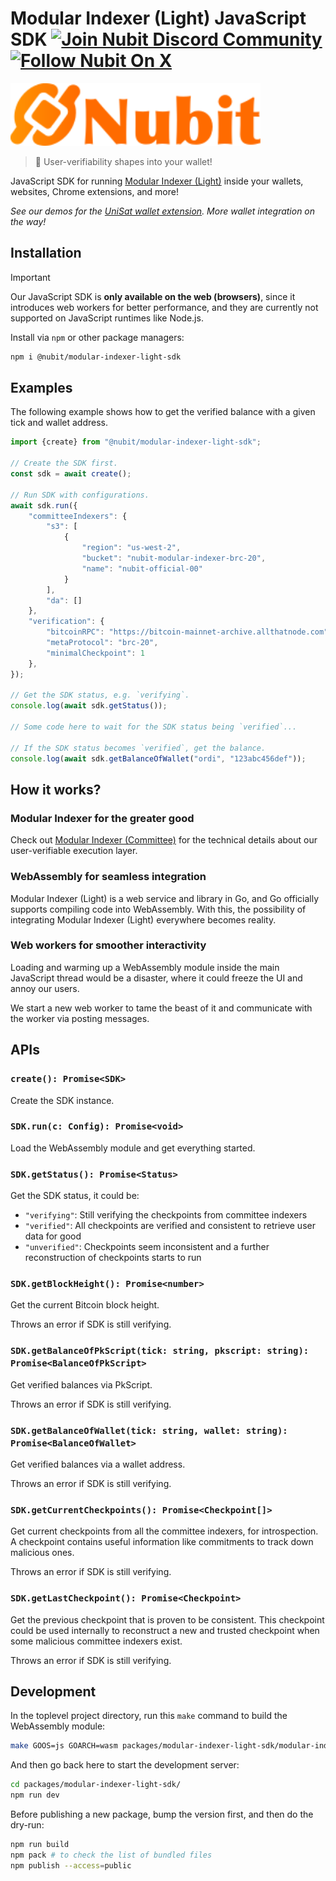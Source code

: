 # Modular Indexer (Light) JavaScript SDK [![Join Nubit Discord Community](https://img.shields.io/discord/916984413944967180?logo=discord&style=flat)](https://discord.gg/5sVBzYa4Sg) [![Follow Nubit On X](https://img.shields.io/twitter/follow/nubit_org)](https://twitter.com/Nubit_org)

<img src="../../.github/logo.svg" width="400px" alt="Nubit Logo" />

> 👛 User-verifiability shapes into your wallet!

JavaScript SDK for running [Modular Indexer (Light)] inside your wallets, websites, Chrome extensions, and more!

*See our demos for the [UniSat wallet extension]. More wallet integration on the way!*

[Modular Indexer (Light)]: ../../.github/README.md

[UniSat wallet extension]: https://github.com/unisat-wallet/extension/pull/196

## Installation

> [!IMPORTANT]
> Our JavaScript SDK is **only available on the web (browsers)**, since it introduces web workers for better
> performance, and they are currently not supported on JavaScript runtimes like Node.js.

Install via `npm` or other package managers:

```bash
npm i @nubit/modular-indexer-light-sdk
```

## Examples

The following example shows how to get the verified balance with a given tick and wallet address.

```typescript
import {create} from "@nubit/modular-indexer-light-sdk";

// Create the SDK first.
const sdk = await create();

// Run SDK with configurations.
await sdk.run({
    "committeeIndexers": {
        "s3": [
            {
                "region": "us-west-2",
                "bucket": "nubit-modular-indexer-brc-20",
                "name": "nubit-official-00"
            }
        ],
        "da": []
    },
    "verification": {
        "bitcoinRPC": "https://bitcoin-mainnet-archive.allthatnode.com",
        "metaProtocol": "brc-20",
        "minimalCheckpoint": 1
    },
});

// Get the SDK status, e.g. `verifying`.
console.log(await sdk.getStatus());

// Some code here to wait for the SDK status being `verified`...

// If the SDK status becomes `verified`, get the balance.
console.log(await sdk.getBalanceOfWallet("ordi", "123abc456def"));
```

## How it works?

### Modular Indexer for the greater good

Check out [Modular Indexer (Committee)] for the technical details about our user-verifiable execution layer.

[Modular Indexer (Committee)]: https://github.com/RiemaLabs/modular-indexer-committee

### WebAssembly for seamless integration

Modular Indexer (Light) is a web service and library in Go, and Go officially supports compiling code into WebAssembly.
With this, the possibility of integrating Modular Indexer (Light) everywhere becomes reality.

### Web workers for smoother interactivity

Loading and warming up a WebAssembly module inside the main JavaScript thread would be a disaster, where it could freeze
the UI and annoy our users.

We start a new web worker to tame the beast of it and communicate with the worker via posting messages.

## APIs

### `create(): Promise<SDK>`

Create the SDK instance.

### `SDK.run(c: Config): Promise<void>`

Load the WebAssembly module and get everything started.

### `SDK.getStatus(): Promise<Status>`

Get the SDK status, it could be:

* `"verifying"`: Still verifying the checkpoints from committee indexers
* `"verified"`: All checkpoints are verified and consistent to retrieve user data for good
* `"unverified"`: Checkpoints seem inconsistent and a further reconstruction of checkpoints starts to run

### `SDK.getBlockHeight(): Promise<number>`

Get the current Bitcoin block height.

Throws an error if SDK is still verifying.

### `SDK.getBalanceOfPkScript(tick: string, pkscript: string): Promise<BalanceOfPkScript>`

Get verified balances via PkScript.

Throws an error if SDK is still verifying.

### `SDK.getBalanceOfWallet(tick: string, wallet: string): Promise<BalanceOfWallet>`

Get verified balances via a wallet address.

Throws an error if SDK is still verifying.

### `SDK.getCurrentCheckpoints(): Promise<Checkpoint[]>`

Get current checkpoints from all the committee indexers, for introspection. A checkpoint contains useful information
like commitments to track down malicious ones.

Throws an error if SDK is still verifying.

### `SDK.getLastCheckpoint(): Promise<Checkpoint>`

Get the previous checkpoint that is proven to be consistent. This checkpoint could be used internally to reconstruct a
new and trusted checkpoint when some malicious committee indexers exist.

Throws an error if SDK is still verifying.

## Development

In the toplevel project directory, run this `make` command to build the WebAssembly module:

```bash
make GOOS=js GOARCH=wasm packages/modular-indexer-light-sdk/modular-indexer-light.wasm
 ```

And then go back here to start the development server:

```bash
cd packages/modular-indexer-light-sdk/
npm run dev
```

Before publishing a new package, bump the version first, and then do the dry-run:

```bash
npm run build
npm pack # to check the list of bundled files
npm publish --access=public
```

